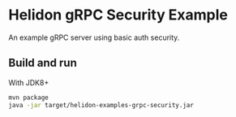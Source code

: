 # Helidon gRPC Security Example

An example gRPC server using basic auth security.

## Build and run

With JDK8+
```bash
mvn package
java -jar target/helidon-examples-grpc-security.jar
```
